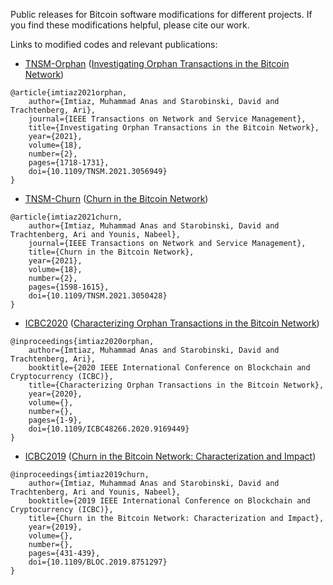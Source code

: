 Public releases for Bitcoin software modifications for different projects. If you find these modifications helpful, please cite our work.

Links to modified codes and relevant publications:

  - [TNSM-Orphan](https://github.com/nislab/bitcoin-releases/tree/icbc2020) ([Investigating Orphan Transactions in the Bitcoin Network](https://doi.org/10.1109/TNSM.2021.3056949))
 ```
 @article{imtiaz2021orphan,
     author={Imtiaz, Muhammad Anas and Starobinski, David and Trachtenberg, Ari},
     journal={IEEE Transactions on Network and Service Management}, 
     title={Investigating Orphan Transactions in the Bitcoin Network}, 
     year={2021},
     volume={18},
     number={2},
     pages={1718-1731},
     doi={10.1109/TNSM.2021.3056949}
 }
 ```

 - [TNSM-Churn](https://github.com/nislab/bitcoin-releases/tree/tnsm-churn) ([Churn in the Bitcoin Network](https://doi.org/10.1109/TNSM.2021.3050428))
 ```
 @article{imtiaz2021churn,
     author={Imtiaz, Muhammad Anas and Starobinski, David and Trachtenberg, Ari and Younis, Nabeel},
     journal={IEEE Transactions on Network and Service Management}, 
     title={Churn in the Bitcoin Network}, 
     year={2021},
     volume={18},
     number={2},
     pages={1598-1615},
     doi={10.1109/TNSM.2021.3050428}
 }
 ```

 - [ICBC2020](https://github.com/nislab/bitcoin-releases/tree/icbc2020) ([Characterizing Orphan Transactions in the Bitcoin Network](https://doi.org/10.1109/ICBC48266.2020.9169449))
 ```
@inproceedings{imtiaz2020orphan,
     author={Imtiaz, Muhammad Anas and Starobinski, David and Trachtenberg, Ari},
     booktitle={2020 IEEE International Conference on Blockchain and Cryptocurrency (ICBC)}, 
     title={Characterizing Orphan Transactions in the Bitcoin Network}, 
     year={2020},
     volume={},
     number={},
     pages={1-9},
     doi={10.1109/ICBC48266.2020.9169449}
}
 ```
 - [ICBC2019](https://github.com/nislab/bitcoin-releases/tree/icbc2019) ([Churn in the Bitcoin Network: Characterization and Impact](https://doi.org/10.1109/BLOC.2019.8751297))
 ```
@inproceedings{imtiaz2019churn,
     author={Imtiaz, Muhammad Anas and Starobinski, David and Trachtenberg, Ari and Younis, Nabeel},
     booktitle={2019 IEEE International Conference on Blockchain and Cryptocurrency (ICBC)}, 
     title={Churn in the Bitcoin Network: Characterization and Impact}, 
     year={2019},
     volume={},
     number={},
     pages={431-439},
     doi={10.1109/BLOC.2019.8751297}
}
 ```
